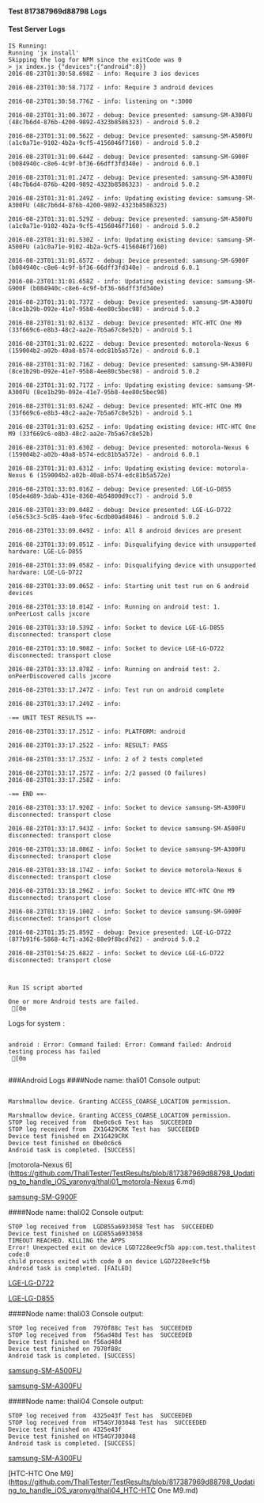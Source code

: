 #### Test 817387969d88798 Logs

#### Test Server Logs
```
IS Running:
Running 'jx install'
Skipping the log for NPM since the exitCode was 0
> jx index.js {"devices":{"android":8}}
2016-08-23T01:30:58.698Z - info: Require 3 ios devices

2016-08-23T01:30:58.717Z - info: Require 3 android devices

2016-08-23T01:30:58.776Z - info: listening on *:3000

2016-08-23T01:31:00.307Z - debug: Device presented: samsung-SM-A300FU (48c7b6d4-876b-4200-9892-4323b8586323) - android 5.0.2

2016-08-23T01:31:00.562Z - debug: Device presented: samsung-SM-A500FU (a1c0a71e-9102-4b2a-9cf5-4156046f7160) - android 5.0.2

2016-08-23T01:31:00.644Z - debug: Device presented: samsung-SM-G900F (b084940c-c8e6-4c9f-bf36-66dff3fd340e) - android 6.0.1

2016-08-23T01:31:01.247Z - debug: Device presented: samsung-SM-A300FU (48c7b6d4-876b-4200-9892-4323b8586323) - android 5.0.2

2016-08-23T01:31:01.249Z - info: Updating existing device: samsung-SM-A300FU (48c7b6d4-876b-4200-9892-4323b8586323)

2016-08-23T01:31:01.529Z - debug: Device presented: samsung-SM-A500FU (a1c0a71e-9102-4b2a-9cf5-4156046f7160) - android 5.0.2

2016-08-23T01:31:01.530Z - info: Updating existing device: samsung-SM-A500FU (a1c0a71e-9102-4b2a-9cf5-4156046f7160)

2016-08-23T01:31:01.657Z - debug: Device presented: samsung-SM-G900F (b084940c-c8e6-4c9f-bf36-66dff3fd340e) - android 6.0.1

2016-08-23T01:31:01.658Z - info: Updating existing device: samsung-SM-G900F (b084940c-c8e6-4c9f-bf36-66dff3fd340e)

2016-08-23T01:31:01.737Z - debug: Device presented: samsung-SM-A300FU (8ce1b29b-092e-41e7-95b8-4ee80c5bec98) - android 5.0.2

2016-08-23T01:31:02.613Z - debug: Device presented: HTC-HTC One M9 (33f669c6-e8b3-48c2-aa2e-7b5a67c8e52b) - android 5.1

2016-08-23T01:31:02.622Z - debug: Device presented: motorola-Nexus 6 (159004b2-a02b-40a8-b574-edc81b5a572e) - android 6.0.1

2016-08-23T01:31:02.716Z - debug: Device presented: samsung-SM-A300FU (8ce1b29b-092e-41e7-95b8-4ee80c5bec98) - android 5.0.2

2016-08-23T01:31:02.717Z - info: Updating existing device: samsung-SM-A300FU (8ce1b29b-092e-41e7-95b8-4ee80c5bec98)

2016-08-23T01:31:03.624Z - debug: Device presented: HTC-HTC One M9 (33f669c6-e8b3-48c2-aa2e-7b5a67c8e52b) - android 5.1

2016-08-23T01:31:03.625Z - info: Updating existing device: HTC-HTC One M9 (33f669c6-e8b3-48c2-aa2e-7b5a67c8e52b)

2016-08-23T01:31:03.630Z - debug: Device presented: motorola-Nexus 6 (159004b2-a02b-40a8-b574-edc81b5a572e) - android 6.0.1

2016-08-23T01:31:03.631Z - info: Updating existing device: motorola-Nexus 6 (159004b2-a02b-40a8-b574-edc81b5a572e)

2016-08-23T01:33:03.016Z - debug: Device presented: LGE-LG-D855 (05de4d89-3dab-431e-8360-4b54800d9cc7) - android 5.0

2016-08-23T01:33:09.048Z - debug: Device presented: LGE-LG-D722 (e56c53c3-5c85-4aeb-9fec-6cdb00ad4046) - android 5.0.2

2016-08-23T01:33:09.049Z - info: All 8 android devices are present

2016-08-23T01:33:09.051Z - info: Disqualifying device with unsupported hardware: LGE-LG-D855

2016-08-23T01:33:09.058Z - info: Disqualifying device with unsupported hardware: LGE-LG-D722

2016-08-23T01:33:09.065Z - info: Starting unit test run on 6 android devices

2016-08-23T01:33:10.014Z - info: Running on android test: 1. onPeerLost calls jxcore

2016-08-23T01:33:10.539Z - info: Socket to device LGE-LG-D855 disconnected: transport close

2016-08-23T01:33:10.908Z - info: Socket to device LGE-LG-D722 disconnected: transport close

2016-08-23T01:33:13.878Z - info: Running on android test: 2. onPeerDiscovered calls jxcore

2016-08-23T01:33:17.247Z - info: Test run on android complete

2016-08-23T01:33:17.249Z - info: 

-== UNIT TEST RESULTS ==-

2016-08-23T01:33:17.251Z - info: PLATFORM: android

2016-08-23T01:33:17.252Z - info: RESULT: PASS

2016-08-23T01:33:17.253Z - info: 2 of 2 tests completed

2016-08-23T01:33:17.257Z - info: 2/2 passed (0 failures)
2016-08-23T01:33:17.258Z - info: 

-== END ==-

2016-08-23T01:33:17.920Z - info: Socket to device samsung-SM-A300FU disconnected: transport close

2016-08-23T01:33:17.943Z - info: Socket to device samsung-SM-A500FU disconnected: transport close

2016-08-23T01:33:18.086Z - info: Socket to device samsung-SM-A300FU disconnected: transport close

2016-08-23T01:33:18.174Z - info: Socket to device motorola-Nexus 6 disconnected: transport close

2016-08-23T01:33:18.296Z - info: Socket to device HTC-HTC One M9 disconnected: transport close

2016-08-23T01:33:19.100Z - info: Socket to device samsung-SM-G900F disconnected: transport close

2016-08-23T01:35:25.859Z - debug: Device presented: LGE-LG-D722 (877b91f6-5868-4c71-a362-88e9f8bcd7d2) - android 5.0.2

2016-08-23T01:54:25.682Z - info: Socket to device LGE-LG-D722 disconnected: transport close


 
Run IS script aborted
 
One or more Android tests are failed.
 [0m

```


Logs for system : 
```

android : Error: Command failed: Error: Command failed: Android testing process has failed
 [0m


```
###Android Logs
####Node name: thali01
Console output:
```

Marshmallow device. Granting ACCESS_COARSE_LOCATION permission.

Marshmallow device. Granting ACCESS_COARSE_LOCATION permission.
STOP log received from  0be0c6c6 Test has  SUCCEEDED
STOP log received from  ZX1G429CRK Test has  SUCCEEDED
Device test finished on ZX1G429CRK 
Device test finished on 0be0c6c6 
Android task is completed. [SUCCESS]
```
[motorola-Nexus 6](https://github.com/ThaliTester/TestResults/blob/817387969d88798_Updating_to_handle_iOS_yaronyg/thali01_motorola-Nexus 6.md)

[samsung-SM-G900F](https://github.com/ThaliTester/TestResults/blob/817387969d88798_Updating_to_handle_iOS_yaronyg/thali01_samsung-SM-G900F.md)

####Node name: thali02
Console output:
```
STOP log received from  LGD855a6933058 Test has  SUCCEEDED
Device test finished on LGD855a6933058 
TIMEOUT REACHED. KILLING the APPS
Error! Unexpected exit on device LGD7228ee9cf5b app:com.test.thalitest code:0 
child process exited with code 0 on device LGD7228ee9cf5b 
Android task is completed. [FAILED]
```
[LGE-LG-D722](https://github.com/ThaliTester/TestResults/blob/817387969d88798_Updating_to_handle_iOS_yaronyg/thali02_LGE-LG-D722.md)

[LGE-LG-D855](https://github.com/ThaliTester/TestResults/blob/817387969d88798_Updating_to_handle_iOS_yaronyg/thali02_LGE-LG-D855.md)

####Node name: thali03
Console output:
```
STOP log received from  7970f88c Test has  SUCCEEDED
STOP log received from  f56ad48d Test has  SUCCEEDED
Device test finished on f56ad48d 
Device test finished on 7970f88c 
Android task is completed. [SUCCESS]
```
[samsung-SM-A500FU](https://github.com/ThaliTester/TestResults/blob/817387969d88798_Updating_to_handle_iOS_yaronyg/thali03_samsung-SM-A500FU.md)

[samsung-SM-A300FU](https://github.com/ThaliTester/TestResults/blob/817387969d88798_Updating_to_handle_iOS_yaronyg/thali03_samsung-SM-A300FU.md)

####Node name: thali04
Console output:
```
STOP log received from  4325e43f Test has  SUCCEEDED
STOP log received from  HT54GYJ03048 Test has  SUCCEEDED
Device test finished on 4325e43f 
Device test finished on HT54GYJ03048 
Android task is completed. [SUCCESS]
```
[samsung-SM-A300FU](https://github.com/ThaliTester/TestResults/blob/817387969d88798_Updating_to_handle_iOS_yaronyg/thali04_samsung-SM-A300FU.md)

[HTC-HTC One M9](https://github.com/ThaliTester/TestResults/blob/817387969d88798_Updating_to_handle_iOS_yaronyg/thali04_HTC-HTC One M9.md)




